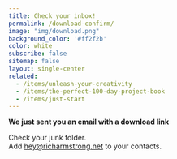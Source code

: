 ```yaml
---
title: Check your inbox!
permalink: /download-confirm/
image: "img/download.png"
background_color: '#ff2f2b'
color: white
subscribe: false
sitemap: false
layout: single-center
related:
  - /items/unleash-your-creativity
  - /items/the-perfect-100-day-project-book
  - /items/just-start
---
```


<span class="marker bright"><strong>We just sent you an email with a download link</strong></span>  

Check your junk folder.  
Add hey@richarmstrong.net to your contacts.